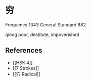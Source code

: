 # 穷
Frequency 1343
General Standard 882

qióng
poor, destitute, impoverished

## References
- [[HSK 4]]
- [[7 Strokes]]
- [[穴 Radical]]